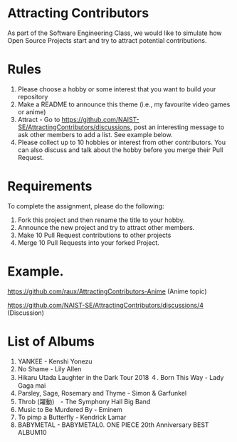 # Attracting Contributors
As part of the Software Engineering Class, we would like to simulate how Open Source Projects start and try to attract potential contributions.

# Rules

1. Please choose a hobby or some interest that you want to build your repository
2. Make a README to announce this theme (i.e., my favourite video games or anime)
3. Attract - Go to https://github.com/NAIST-SE/AttractingContributors/discussions, post an interesting message to ask other members to add a list. See example below.
4. Please collect up to 10 hobbies or interest from other contributors. You can also discuss and talk about the hobby before you merge their Pull Request.

# Requirements
To complete the assignment, please do the following:
1. Fork this project and then rename the title to your hobby. 
2. Announce the new project and try to attract other members.
3. Make 10 Pull Request contributions to other projects
4. Merge 10 Pull Requests into your forked Project.

# Example. 
https://github.com/raux/AttractingContributors-Anime (Anime topic)

https://github.com/NAIST-SE/AttractingContributors/discussions/4 (Discussion)

# List of Albums
1. YANKEE - Kenshi Yonezu
2. No Shame - Lily Allen
3. Hikaru Utada Laughter in the Dark Tour 2018
４. Born This Way - Lady Gaga mai
5. Parsley, Sage, Rosemary and Thyme - Simon & Garfunkel
6. Throb (躍動)　- The Symphony Hall Big Band
7. Music to Be Murdered By - Eminem 
8. To pimp a Butterfly - Kendrick Lamar
10. BABYMETAL - BABYMETAL0. ONE PIECE 20th Anniversary BEST ALBUM10
